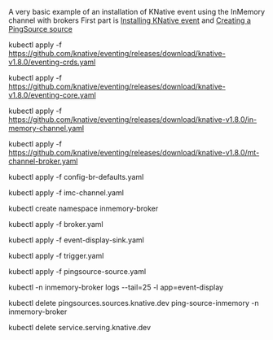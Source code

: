 A very basic example of an installation of KNative event using the InMemory channel with brokers
First part is [Installing KNative event](https://knative.dev/docs/install/yaml-install/eventing/install-eventing-with-yaml) and [Creating a PingSource source](https://knative.dev/docs/eventing/sources/ping-source)

kubectl apply -f https://github.com/knative/eventing/releases/download/knative-v1.8.0/eventing-crds.yaml

kubectl apply -f https://github.com/knative/eventing/releases/download/knative-v1.8.0/eventing-core.yaml

kubectl apply -f https://github.com/knative/eventing/releases/download/knative-v1.8.0/in-memory-channel.yaml

kubectl apply -f https://github.com/knative/eventing/releases/download/knative-v1.8.0/mt-channel-broker.yaml

kubectl apply -f config-br-defaults.yaml

kubectl apply -f imc-channel.yaml

kubectl create namespace inmemory-broker

kubectl apply -f broker.yaml

kubectl apply -f event-display-sink.yaml

kubectl apply -f trigger.yaml

kubectl apply -f pingsource-source.yaml

kubectl -n inmemory-broker logs --tail=25 -l app=event-display




kubectl delete pingsources.sources.knative.dev ping-source-inmemory -n inmemory-broker

kubectl delete service.serving.knative.dev


